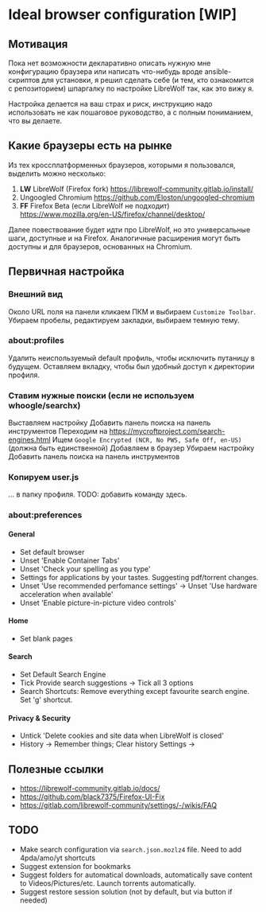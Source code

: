 # Ideal browser configuration [WIP]

## Мотивация

Пока нет возможности декларативно описать нужную мне конфигурацию браузера или написать что-нибудь вроде ansible-скриптов для установки, я решил сделать себе (и тем, кто ознакомится с репозиторием) шпаргалку по настройке LibreWolf так, как это вижу я.

Настройка делается на ваш страх и риск, инструкцию надо использовать не как пошаговое руководство, а с полным пониманием, что вы делаете.

## Какие браузеры есть на рынке

Из тех кроссплатформенных браузеров, которыми я пользовался, выделить можно несколько:

1. **LW** LibreWolf (Firefox fork) <https://librewolf-community.gitlab.io/install/>
2. Ungoogled Chromium <https://github.com/Eloston/ungoogled-chromium>
3. **FF** Firefox Beta (если LibreWolf не подходит) <https://www.mozilla.org/en-US/firefox/channel/desktop/>

Далее повествование будет идти про LibreWolf, но это универсальные шаги, доступные и на Firefox. Аналогичные расширения могут быть доступны и для браузеров, основанных на Chromium.

## Первичная настройка

### Внешний вид

Около URL поля на панели кликаем ПКМ и выбираем `Customize Toolbar`. Убираем пробелы, редактируем закладки, выбираем темную тему.

### about:profiles

Удалить неиспользуемый default профиль, чтобы исключить путаницу в будущем. Оставляем вкладку, чтобы был удобный доступ к директории профиля.

### Ставим нужные поиски (если не используем whoogle/searchx)

Выставляем настройку Добавить панель поиска на панель инструментов
Переходим на <https://mycroftproject.com/search-engines.html>
Ищем `Google Encrypted (NCR, No PWS, Safe Off, en-US)` (должна быть единственной)
Добавляем в браузер
Убираем настройку Добавить панель поиска на панель инструментов

### Копируем user.js

... в папку профиля. TODO: добавить команду здесь.

### about:preferences

#### General

- Set default browser
- Unset 'Enable Container Tabs'
- Unset 'Check your spelling as you type'
- Settings for applications by your tastes. Suggesting pdf/torrent changes.
- Unset 'Use recommended perfomance settings' -> Unset 'Use hardware acceleration when available'
- Unset 'Enable picture-in-picture video controls'

#### Home

- Set blank pages

#### Search

- Set Default Search Engine
- Tick Provide search suggestions -> Tick all 3 options
- Search Shortcuts: Remove everything except favourite search engine. Set 'g' shortcut.

#### Privacy & Security

- Untick 'Delete cookies and site data when LibreWolf is closed'
- History -> Remember things; Clear history Settings ->

## Полезные ссылки

- <https://librewolf-community.gitlab.io/docs/>
- <https://github.com/black7375/Firefox-UI-Fix>
- <https://gitlab.com/librewolf-community/settings/-/wikis/FAQ>

## TODO

- Make search configuration via `search.json.mozlz4` file. Need to add 4pda/amo/yt shortcuts
- Suggest extension for bookmarks
- Suggest folders for automatical downloads, automatically save content to Videos/Pictures/etc. Launch torrents automatically.
- Suggest restore session solution (not by default, but via button if needed)
